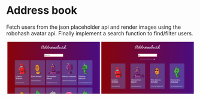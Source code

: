 # Address book

Fetch users from the json placeholder api and render images using the robohash
avatar api. Finally implement a search function to find/filter users.

<center>
<img src="./readme_imgs/home.png" width="49%"/>
<img src="./readme_imgs/search.png" width="49%"/>
</center>
